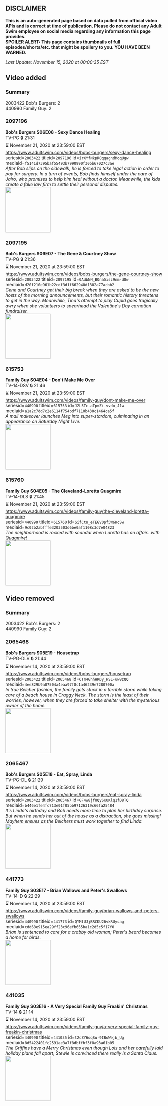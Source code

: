 ## DISCLAIMER
**This is an auto-generated page based on data pulled from official video APIs and is correct at time of publication. Please do not contact any Adult Swim employee on social media regarding any information this page provides.**  
**SPOILER ALERT: This page contains thumbnails of full episodes/shorts/etc. that might be spoilery to you. YOU HAVE BEEN WARNED.**  

_Last Update: November 15, 2020 at 00:00:35 EST_
## Video added
### Summary
2003422 Bob's Burgers: 2  
440990 Family Guy: 2  
### 2097196
**Bob's Burgers S06E08 - Sexy Dance Healing**  
TV-PG 🔒 21:31  
⌛ November 21, 2020 at 23:59:00 EST  
https://www.adultswim.com/videos/bobs-burgers/sexy-dance-healing  
seriesid=`2003422` titleid=`2097196` id=`irXYfNkpR0qqagndMoqUgw` mediaid=`f5141d7395baf55493b7990990f30bb67027c3ae`  
_After Bob slips on the sidewalk, he is forced to take legal action in order to pay for surgery. In a turn of events, Bob finds himself under the care of Jairo, who promises to help him heal without a doctor. Meanwhile, the kids create a fake law firm to settle their personal disputes._  
<a href="https://i.cdn.turner.com/adultswim/big/video/sexy-dance-healing/bobsburgers_515_air_cid-2WYDJ_1.jpg"><img src="https://i.cdn.turner.com/adultswim/big/video/sexy-dance-healing/bobsburgers_515_air_cid-2WYDJ_1.jpg" height="144px" /></a>
### 2097195
**Bob's Burgers S06E07 - The Gene & Courtney Show**  
TV-PG 🔒 21:36  
⌛ November 21, 2020 at 23:59:00 EST  
https://www.adultswim.com/videos/bobs-burgers/the-gene-courtney-show  
seriesid=`2003422` titleid=`2097195` id=`0AdbNN_BQna5isz9nm-d8w` mediaid=`d20f210e961b22cdf3d1f662940d1802a77acbb2`  
_Gene and Courtney get their big break when they are asked to be the new hosts of the morning announcements, but their romantic history threatens to get in the way. Meanwhile, Tina's attempt to play Cupid goes tragically awry when she volunteers to spearhead the Valentine's Day carnation fundraiser._  
<a href="https://i.cdn.turner.com/adultswim/big/video/the-gene-courtney-show/bobsburgers_601_air_cid-2WX48.jpg"><img src="https://i.cdn.turner.com/adultswim/big/video/the-gene-courtney-show/bobsburgers_601_air_cid-2WX48.jpg" height="144px" /></a>
### 615753
**Family Guy S04E04 - Don't Make Me Over**  
TV-14-DSV 🔒 21:46  
⌛ November 21, 2020 at 23:59:00 EST  
https://www.adultswim.com/videos/family-guy/dont-make-me-over  
seriesid=`440990` titleid=`615753` id=`J2L5Tc-aTpmZi-vvdo_J1w` mediaid=`a1a2c7dd7c2e6114f754bdf7110b430c1464ca5f`  
_A mall makeover launches Meg into super-stardom, culminating in an appearance on Saturday Night Live._  
<a href="https://i.cdn.turner.com/adultswim/big/image-upload/thumbnails/thumb-2_image-152890673410120.jpg"><img src="https://i.cdn.turner.com/adultswim/big/image-upload/thumbnails/thumb-2_image-152890673410120.jpg" height="144px" /></a>
### 615760
**Family Guy S04E05 - The Cleveland-Loretta Quagmire**  
TV-14-DLS 🔒 21:45  
⌛ November 21, 2020 at 23:59:00 EST  
https://www.adultswim.com/videos/family-guy/the-cleveland-loretta-quagmire  
seriesid=`440990` titleid=`615760` id=`SifCtn_eTEGV0pf5W6KcSw` mediaid=`9c02b2abfffe3203503d6be0af1108c3d7e04823`  
_The neighborhood is rocked with scandal when Loretta has an affair...with Quagmire!_  
<a href="https://i.cdn.turner.com/asfix/repository//8a25c3920eaf5fa6010eaffb99c438bf/thumbnail_6832595428284054438.jpg"><img src="https://i.cdn.turner.com/asfix/repository//8a25c3920eaf5fa6010eaffb99c438bf/thumbnail_6832595428284054438.jpg" height="144px" /></a>
## Video removed
### Summary
2003422 Bob's Burgers: 2  
440990 Family Guy: 2  
### 2065468
**Bob's Burgers S05E19 - Housetrap**  
TV-PG-DLV 🔒 21:44  
⌛ November 14, 2020 at 23:59:00 EST  
https://www.adultswim.com/videos/bobs-burgers/housetrap  
seriesid=`2003422` titleid=`2065468` id=`6Tm4GhhHRDy_HSL-uw8zQQ` mediaid=`4ee829b9a07504a4eaa97f8c1a46239e7280700a`  
_In true Belcher fashion, the family gets stuck in a terrible storm while taking care of a beach house in Craggy Neck. The storm is the least of their worries, however, when they are forced to take shelter with the mysterious owner of the home._  
<a href="https://i.cdn.turner.com/adultswim/big/video/housetrap/bobsburgers_507_air_cid-2NFPH.jpg"><img src="https://i.cdn.turner.com/adultswim/big/video/housetrap/bobsburgers_507_air_cid-2NFPH.jpg" height="144px" /></a>
### 2065467
**Bob's Burgers S05E18 - Eat, Spray, Linda**  
TV-PG-DL 🔒 21:29  
⌛ November 14, 2020 at 23:59:00 EST  
https://www.adultswim.com/videos/bobs-burgers/eat-spray-linda  
seriesid=`2003422` titleid=`2065467` id=`GF4w8jfUQySKUKlq1fD8TQ` mediaid=`b446e1fe4fc713e01f05bb97126319c66fa25484`  
_It's Linda's birthday and Bob needs more time to plan her birthday surprise. But when he sends her out of the house as a distraction, she goes missing! Mayhem ensues as the Belchers must work together to find Linda._  
<a href="https://i.cdn.turner.com/adultswim/big/video/eat-spray-linda/bobsburgers_506_air_cid-2NH81.jpg"><img src="https://i.cdn.turner.com/adultswim/big/video/eat-spray-linda/bobsburgers_506_air_cid-2NH81.jpg" height="144px" /></a>
### 441773
**Family Guy S03E17 - Brian Wallows and Peter's Swallows**  
TV-14-D 🔒 22:29  
⌛ November 14, 2020 at 23:59:00 EST  
https://www.adultswim.com/videos/family-guy/brian-wallows-and-peters-swallows  
seriesid=`440990` titleid=`441773` id=`QYMfUJjBRCKU26vkRUysag` mediaid=`cdd68e915ea29ff23c96efb655ba1c2d5c5f17f0`  
_Brian is sentenced to care for a crabby old woman; Peter's beard becomes a home for birds._  
<a href="https://i.cdn.turner.com/adultswim/big/image-upload/thumbnails/thumb-2_image-154204163591820.jpg"><img src="https://i.cdn.turner.com/adultswim/big/image-upload/thumbnails/thumb-2_image-154204163591820.jpg" height="144px" /></a>
### 441035
**Family Guy S03E16 - A Very Special Family Guy Freakin' Christmas**  
TV-14 🔒 21:14  
⌛ November 14, 2020 at 23:59:00 EST  
https://www.adultswim.com/videos/family-guy/a-very-special-family-guy-freakin-christmas  
seriesid=`440990` titleid=`441035` id=`t2cZY6oqSu-9IBoWejb_Ug` mediaid=`8d5422401fc2591ae3a7f8dbffbf3f8a93a61b05`  
_The Griffins have a Merry Christmas even though Lois and her carefully laid holiday plans fall apart; Stewie is convinced there really is a Santa Claus._  
<a href="https://i.cdn.turner.com/adultswim/big/image-upload/thumbnails/thumb-2_image-15283833201229.jpg"><img src="https://i.cdn.turner.com/adultswim/big/image-upload/thumbnails/thumb-2_image-15283833201229.jpg" height="144px" /></a>
